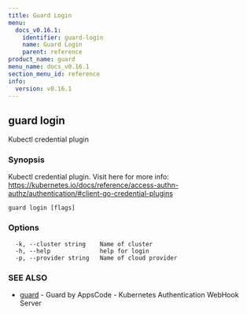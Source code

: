 ```yaml
---
title: Guard Login
menu:
  docs_v0.16.1:
    identifier: guard-login
    name: Guard Login
    parent: reference
product_name: guard
menu_name: docs_v0.16.1
section_menu_id: reference
info:
  version: v0.16.1
---
```


## guard login

Kubectl credential plugin

### Synopsis

Kubectl credential plugin. Visit here for more info: https://kubernetes.io/docs/reference/access-authn-authz/authentication/#client-go-credential-plugins

```
guard login [flags]
```

### Options

```
  -k, --cluster string    Name of cluster
  -h, --help              help for login
  -p, --provider string   Name of cloud provider
```

### SEE ALSO

* [guard](/docs/v0.16.1/reference/guard)	 - Guard by AppsCode - Kubernetes Authentication WebHook Server

